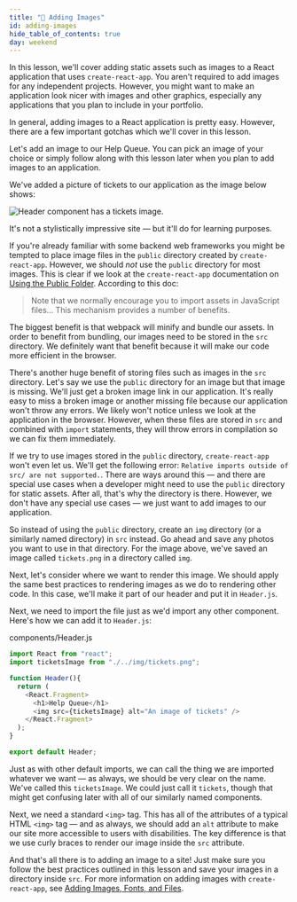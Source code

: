 ```yaml
---
title: "📓 Adding Images"
id: adding-images
hide_table_of_contents: true
day: weekend
---
```


In this lesson, we'll cover adding static assets such as images to a React application that uses `create-react-app`. You aren't required to add images for any independent projects. However, you might want to make an application look nicer with images and other graphics, especially any applications that you plan to include in your portfolio.

In general, adding images to a React application is pretty easy. However, there are a few important gotchas which we'll cover in this lesson.

Let's add an image to our Help Queue. You can pick an image of your choice or simply follow along with this lesson later when you plan to add images to an application.

We've added a picture of tickets to our application as the image below shows:

![Header component has a tickets image.](https://learnhowtoprogram.s3.us-west-2.amazonaws.com/React/Week-1-React-2019/tickets-image.png)

It's not a stylistically impressive site — but it'll do for learning purposes.

If you're already familiar with some backend web frameworks you might be tempted to place image files in the `public` directory created by `create-react-app`. However, we should _not_ use the `public` directory for most images. This is clear if we look at the `create-react-app` documentation on [Using the Public Folder](https://create-react-app.dev/docs/using-the-public-folder/). According to this doc:

> Note that we normally encourage you to import assets in JavaScript files... This mechanism provides a number of benefits.

The biggest benefit is that webpack will minify and bundle our assets. In order to benefit from bundling, our images need to be stored in the `src` directory. We definitely want that benefit because it will make our code more efficient in the browser.

There's another huge benefit of storing files such as images in the `src` directory. Let's say we use the `public` directory for an image but that image is missing. We'll just get a broken image link in our application. It's really easy to miss a broken image or another missing file because our application won't throw any errors. We likely won't notice unless we look at the application in the browser. However, when these files are stored in `src` and combined with `import` statements, they will throw errors in compilation so we can fix them immediately.

If we try to use images stored in the `public` directory, `create-react-app` won't even let us. We'll get the following error: `Relative imports outside of src/ are not supported.`. There are ways around this — and there are special use cases when a developer might need to use the `public` directory for static assets. After all, that's why the directory is there. However, we don't have any special use cases — we just want to add images to our application.

So instead of using the `public` directory, create an `img` directory (or a similarly named directory) in `src` instead. Go ahead and save any photos you want to use in that directory. For the image above, we've saved an image called `tickets.png` in a directory called `img`.

Next, let's consider where we want to render this image. We should apply the same best practices to rendering images as we do to rendering other code. In this case, we'll make it part of our header and put it in `Header.js`.

Next, we need to import the file just as we'd import any other component. Here's how we can add it to `Header.js`:

<div class="filename">components/Header.js</div>

```js
import React from "react";
import ticketsImage from "./../img/tickets.png";

function Header(){
  return (
    <React.Fragment>
      <h1>Help Queue</h1>
      <img src={ticketsImage} alt="An image of tickets" />
    </React.Fragment>
  );
}

export default Header;
```

Just as with other default imports, we can call the thing we are imported whatever we want — as always, we should be very clear on the name. We've called this `ticketsImage`. We could just call it `tickets`, though that might get confusing later with all of our similarly named components.

Next, we need a standard `<img>` tag. This has all of the attributes of a typical HTML `<img>` tag — and as always, we should add an `alt` attribute to make our site more accessible to users with disabilities. The key difference is that we use curly braces to render our image inside the `src` attribute.

And that's all there is to adding an image to a site! Just make sure you follow the best practices outlined in this lesson and save your images in a directory inside `src`. For more information on adding images with `create-react-app`, see [Adding Images, Fonts, and Files](https://create-react-app.dev/docs/adding-images-fonts-and-files/).
